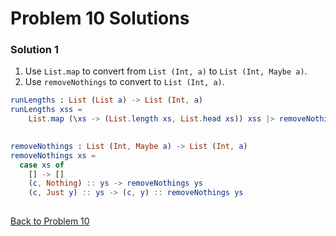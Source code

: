 # Problem 10 Solutions

### Solution 1
1. Use ```List.map``` to convert from ```List (Int, a)``` to ```List (Int, Maybe a)```. 
2. Use ```removeNothings``` to convert to ```List (Int, a)```. 


```elm
runLengths : List (List a) -> List (Int, a)
runLengths xss =
    List.map (\xs -> (List.length xs, List.head xs)) xss |> removeNothings
    

removeNothings : List (Int, Maybe a) -> List (Int, a) 
removeNothings xs = 
  case xs of 
    [] -> []
    (c, Nothing) :: ys -> removeNothings ys
    (c, Just y) :: ys -> (c, y) :: removeNothings ys
    

```

[Back to Problem 10](../p/p10.md)
